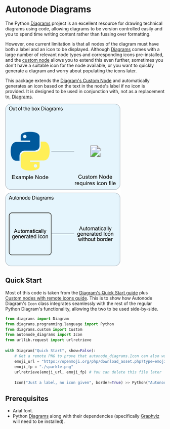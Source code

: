 # Autonode Diagrams

The Python [Diagrams](https://diagrams.mingrammer.com) project is an excellent resource for drawing technical diagrams using code, allowing diagrams to be version controlled easily and you to spend time writing content rather than fussing over formatting.

However, one current limitation is that all nodes of the diagram must have both a label and an icon to be displayed. Although [Diagrams](https://diagrams.mingrammer.com) comes with a large number of relevant node types and corresponding icons pre-installed, and the [custom node](https://diagrams.mingrammer.com/docs/nodes/custom) allows you to extend this even further, sometimes you don't have a suitable icon for the node available, or you want to quickly generate a diagram and worry about populating the icons later.

This package extends the [Diagram's Custom Node](https://diagrams.mingrammer.com/docs/nodes/custom) and automatically generates an icon based on the text in the node's label if no icon is provided. It is designed to be used in conjunction with, not as a replacement to, [Diagrams](https://diagrams.mingrammer.com).

![Demonstration](https://raw.githubusercontent.com/Machione/autonode-diagrams/main/demonstration.png)

## Quick Start

Most of this code is taken from the [Diagram's Quick Start guide](https://diagrams.mingrammer.com/docs/getting-started/installation#quick-start) plus [Custom nodes with remote icons guide](https://diagrams.mingrammer.com/docs/nodes/custom#custom-with-remote-icons). This is to show how Autonode Diagram's `Icon` class integrates seamlessly with the rest of the regular Python Diagram's functionality, allowing the two to be used side-by-side.

```python
from diagrams import Diagram
from diagrams.programming.language import Python
from diagrams.custom import Custom
from autonode_diagrams import Icon
from urllib.request import urlretrieve

with Diagram("Quick Start", show=False):
    # Get a remote PNG to prove that autonode_diagrams.Icon can also work just like normal diagrams.custom.Custom
    emoji_url = "https://openmoji.org/php/download_asset.php?type=emoji&emoji_hexcode=2728&emoji_variant=color"
    emoji_fp = "./sparkle.png"
    urlretrieve(emoji_url, emoji_fp) # You can delete this file later
    
    Icon("Just a label, no icon given", border=True) >> Python("Autonode Diagrams") >> Icon("Something beautiful", emoji_fp)
```

## Prerequisites

- Arial font.
- Python [Diagrams](https://diagrams.mingrammer.com/docs/getting-started/installation) along with their dependencies (specifically [Graphviz](https://graphviz.gitlab.io/download/) will need to be installed).
